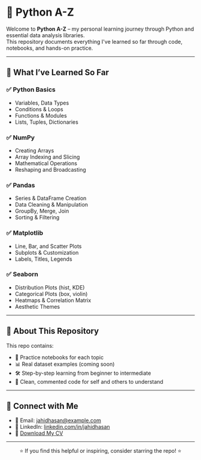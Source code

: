 # 🐍 Python A-Z

Welcome to **Python A-Z** – my personal learning journey through Python and essential data analysis libraries.  
This repository documents everything I've learned so far through code, notebooks, and hands-on practice.

---

## 📘 What I’ve Learned So Far

### ✅ Python Basics
- Variables, Data Types
- Conditions & Loops
- Functions & Modules
- Lists, Tuples, Dictionaries

### ✅ NumPy
- Creating Arrays
- Array Indexing and Slicing
- Mathematical Operations
- Reshaping and Broadcasting

### ✅ Pandas
- Series & DataFrame Creation
- Data Cleaning & Manipulation
- GroupBy, Merge, Join
- Sorting & Filtering

### ✅ Matplotlib
- Line, Bar, and Scatter Plots
- Subplots & Customization
- Labels, Titles, Legends

### ✅ Seaborn
- Distribution Plots (hist, KDE)
- Categorical Plots (box, violin)
- Heatmaps & Correlation Matrix
- Aesthetic Themes

---

## 📂 About This Repository

This repo contains:
- 🧠 Practice notebooks for each topic
- 📊 Real dataset examples (coming soon)
- 🛠️ Step-by-step learning from beginner to intermediate
- 📝 Clean, commented code for self and others to understand

---

## 🤝 Connect with Me

- 📧 Email: jahidhasan@example.com  
- 💼 LinkedIn: [linkedin.com/in/jahidhasan](https://www.linkedin.com/in/jahidhasan)  
- 📁 [Download My CV](https://drive.google.com/file/d/1YVD9fSDKkI47Jl4Il_4MpsXfNpYF4g8w/view?usp=drive_link)

---

<p align="center">
  ⭐ If you find this helpful or inspiring, consider starring the repo! ⭐  
</p>
